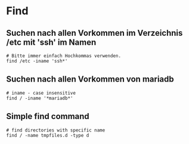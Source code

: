 # Find 

## Suchen nach allen Vorkommen im Verzeichnis /etc mit 'ssh' im Namen  

```
# Bitte immer einfach Hochkommas verwenden.
find /etc -iname 'ssh*'

```

## Suchen nach allen Vorkommen von mariadb 

```
# iname - case insensitive 
find / -iname '*mariadb*' 
```

## Simple find command 

```
# find directories with specific name 
find / -name tmpfiles.d -type d 
```
